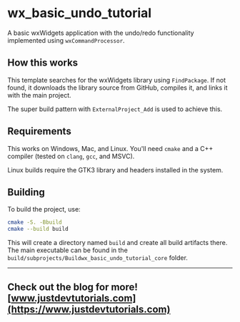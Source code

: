 # wx_basic_undo_tutorial

A basic wxWidgets application with the undo/redo functionality implemented using `wxCommandProcessor`.

## How this works

This template searches for the wxWidgets library using `FindPackage`. If not found, it downloads the library source from GitHub, compiles it, and links it with the main project. 

The super build pattern with `ExternalProject_Add` is used to achieve this.

## Requirements

This works on Windows, Mac, and Linux. You'll need `cmake` and a C++ compiler (tested on `clang`, `gcc`, and MSVC).

Linux builds require the GTK3 library and headers installed in the system.

## Building

To build the project, use:

```bash
cmake -S. -Bbuild
cmake --build build
```

This will create a directory named `build` and create all build artifacts there. The main executable can be found in the `build/subprojects/Buildwx_basic_undo_tutorial_core` folder.

---
Check out the blog for more! [www.justdevtutorials.com](https://www.justdevtutorials.com)
---

